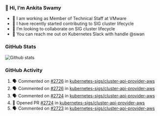 ### 👋 Hi, I’m Ankita Swamy 

- 💼 I am working as Member of Technical Staff at VMware
- 👀 I have recently started contributing to SIG cluster lifecycle 
- 💞️ I’m looking to collaborate on SIG cluster lifecycle
- 💬 You can reach me out on Kubernetes Slack with handle @swan

### GitHub Stats
![Github stats](https://github-readme-stats.vercel.app/api?username=Ankitasw&count_private=true&show_icons=true&theme=tokyonight)

### GitHub Activity 
<!--START_SECTION:activity-->
1. 🗣 Commented on [#2726](https://github.com/kubernetes-sigs/cluster-api-provider-aws/issues/2726) in [kubernetes-sigs/cluster-api-provider-aws](https://github.com/kubernetes-sigs/cluster-api-provider-aws)
2. 🗣 Commented on [#2726](https://github.com/kubernetes-sigs/cluster-api-provider-aws/issues/2726) in [kubernetes-sigs/cluster-api-provider-aws](https://github.com/kubernetes-sigs/cluster-api-provider-aws)
3. 🗣 Commented on [#2724](https://github.com/kubernetes-sigs/cluster-api-provider-aws/issues/2724) in [kubernetes-sigs/cluster-api-provider-aws](https://github.com/kubernetes-sigs/cluster-api-provider-aws)
4. 💪 Opened PR [#2724](https://github.com/kubernetes-sigs/cluster-api-provider-aws/pull/2724) in [kubernetes-sigs/cluster-api-provider-aws](https://github.com/kubernetes-sigs/cluster-api-provider-aws)
5. 🗣 Commented on [#2723](https://github.com/kubernetes-sigs/cluster-api-provider-aws/issues/2723) in [kubernetes-sigs/cluster-api-provider-aws](https://github.com/kubernetes-sigs/cluster-api-provider-aws)
<!--END_SECTION:activity-->
